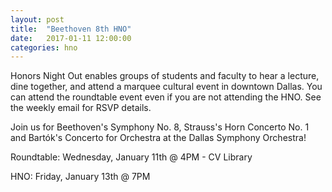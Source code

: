 ```yaml
---
layout: post
title:  "Beethoven 8th HNO"
date:   2017-01-11 12:00:00
categories: hno
---
```


Honors Night Out enables groups of students and faculty to hear a lecture, dine together, and attend a marquee cultural event in downtown Dallas. You can attend the roundtable event even if you are not attending the HNO. See the weekly email for RSVP details.

Join us for Beethoven's Symphony No. 8, Strauss's Horn Concerto No. 1 and Bartók's Concerto for Orchestra at the Dallas Symphony Orchestra!

Roundtable: Wednesday, January 11th @ 4PM - CV Library

HNO: Friday, January 13th @ 7PM
